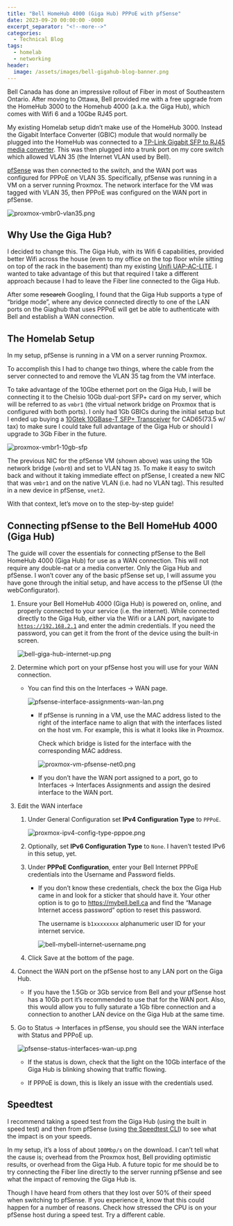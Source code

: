 ```yaml
---
title: "Bell HomeHub 4000 (Giga Hub) PPPoE with pfSense"
date: 2023-09-20 00:00:00 -0000
excerpt_separator: "<!--more-->"
categories:
  - Technical Blog
tags:
  - homelab
  - networking
header:
  image: /assets/images/bell-gigahub-blog-banner.png
---
```


Bell Canada has done an impressive rollout of Fiber in most of Southeastern Ontario. After moving to Ottawa, Bell provided me with a free upgrade from the HomeHub 3000 to the Homehub 4000 (a.k.a. the Giga Hub), which comes with Wifi 6 and a 10Gbe RJ45 port.

My existing Homelab setup didn’t make use of the HomeHub 3000. Instead the Gigabit Interface Converter (GBIC) module that would normally be plugged into the HomeHub was connected to a [TP-Link Gigabit SFP to RJ45 media converter](https://www.amazon.ca/TP-Link-MC220L-Converter-supporting-mountable/dp/B003CFATL0?th=1). This was then plugged into a trunk port on my core switch which allowed VLAN 35 (the Internet VLAN used by Bell).

[pfSense](https://www.pfsense.org/download/) was then connected to the switch, and the WAN port was configured for PPPoE on VLAN 35. Specifically, pfSense was running in a VM on a server running Proxmox. The network interface for the VM was tagged with VLAN 35, then PPPoE was configured on the WAN port in pfSense.

<!-- [screenshot of the interface on proxmox] -->

![proxmox-vmbr0-vlan35.png](/assets/images/proxmox-vmbr0-vlan35.png)

<!-- [screenshot of the interface on pfSense] -->

## Why Use the Giga Hub?

I decided to change this. The Giga Hub, with its Wifi 6 capabilities, provided better Wifi across the house (even to my office on the top floor while sitting on top of the rack in the basement) than my existing [Unifi UAP-AC-LITE](https://ca.store.ui.com/ca/en/products/uap-ac-lite). I wanted to take advantage of this but that required I take a different approach because I had to leave the Fiber line connected to the Giga Hub.

After some ~~research~~ Googling, I found that the Giga Hub supports a type of “bridge mode”, where any device connected directly to one of the LAN ports on the Giaghub that uses PPPoE will get be able to authenticate with Bell and establish a WAN connection.

<!-- [diagram showing bell internet service → Giga Hub → pfSense WAN with PPPoE on the line] -->

## The Homelab Setup

In my setup, pfSense is running in a VM on a server running Proxmox. 

To accomplish this I had to change two things, where the cable from the server connected to and remove the VLAN 35 tag from the VM interface.

To take advantage of the 10Gbe ethernet port on the Giga Hub, I will be connecting it to the Chelsio 10Gb dual-port SFP+ card on my server, which will be referred to as `vmbr1` (the virtual network bridge on Proxmox that is configured with both ports). I only had 1Gb GBICs during the initial setup but I ended up buying a [10Gtek 10GBase-T SFP+ Transceiver](https://www.amazon.ca/dp/B01KFBFL16?ref=ppx_yo2ov_dt_b_product_details&th=1) for CAD$65 ($73.5 w/ tax) to make sure I could take full advantage of the Giga Hub or should I upgrade to 3Gb Fiber in the future.

<!-- [screenshot of the `vmbr1` interface on proxmox] -->

![proxmox-vmbr1-10gb-sfp](/assets/images/proxmox-vmbr1-10gb-sfp.png)

The previous NIC for the pfSense VM (shown above) was using the 1Gb network bridge (`vmbr0`) and set to VLAN tag `35`. To make it easy to switch back and without it taking immediate effect on pfSense, I created a new NIC that was `vmbr1` and on the native VLAN (i.e. had no VLAN tag). This resulted in a new device in pfSense, `vnet2`.

With that context, let’s move on to the step-by-step guide!

## Connecting pfSense to the Bell HomeHub 4000 (Giga Hub)

<!-- - Connect the network interface on the server to
- Connect  to 10Gbe/sfp port on pfSense
- Configure pfSense to use PPPoE on the 10Gbe port (no VLAN)
- Continue to use Giga Hub for Wifi
- Use Unifi AP to setup separate homelab wifi -->

The guide will cover the essentials for connecting pfSense to the Bell HomeHub 4000 (Giga Hub) for use as a WAN connection. This will not require any double-nat or a media converter. Only the Giga Hub and pfSense. I won’t cover any of the basic pfSense set up, I will assume you have gone through the initial setup, and have access to the pfSense UI (the webConfigurator).

1. Ensure your Bell HomeHub 4000 (Giga Hub) is powered on, online, and properly connected to your service (i.e. the internet). While connected directly to the Giga Hub, either via the Wifi or a LAN port, navigate to [`https://192.168.2.1`](https://192.168.2.1) and enter the admin credentials. If you need the password, you can get it from the front of the device using the built-in screen.
    
    ![bell-giga-hub-internet-up.png](/assets/images/bell-giga-hub-internet-up.png)
    
2. Determine which port on your pfSense host you will use for your WAN connection.
    - You can find this on the Interfaces → WAN page.
        
        ![pfsense-interface-assignments-wan-lan.png](/assets/images/pfsense-interface-assignments-wan-lan.png)
        
        - If pfSense is running in a VM, use the MAC address listed to the right of the interface name to align that with the interfaces listed on the host vm. For example, this is what it looks like in Proxmox.
        
            Check which bridge is listed for the interface with the corresponding MAC address.
                
            ![proxmox-vm-pfsense-net0.png](/assets/images/proxmox-vm-pfsense-net0.png)
            
        - If you don’t have the WAN port assigned to a port, go to Interfaces → Interfaces Assignments and assign the desired interface to the WAN port.

3. Edit the WAN interface
    
    1. Under General Configuration set **IPv4 Configuration Type** to `PPPoE`.
        
        ![proxmox-ipv4-config-type-pppoe.png](/assets/images/proxmox-ipv4-config-type-pppoe.png)
        
    2. Optionally, set **IPv6 Configuration Type** to `None`. I haven’t tested IPv6 in this setup, yet.
    
    3. Under **PPPoE Configuration**, enter your Bell Internet PPPoE credentials into the Username and Password fields.
        - If you don’t know these credentials, check the box the Giga Hub came in and look for a sticker that should have it. Your other option is to go to https://mybell.bell.ca and find the “Manage Internet access password” option to reset this password.
        
            The username is `b1xxxxxxxx` alphanumeric user ID for your internet service.
                
            ![bell-mybell-internet-username.png](/assets/images/bell-mybell-internet-username.png)
            
    4. Click Save at the bottom of the page.

4. Connect the WAN port on the pfSense host to any LAN port on the Giga Hub. 
    
    - If you have the 1.5Gb or 3Gb service from Bell and your pfSense host has a 10Gb port it’s recommended to use that for the WAN port. Also, this would allow you to fully saturate a 1Gb fibre connection and a connection to another LAN device on the Giga Hub at the same time.

5. Go to Status → Interfaces in pfSense, you should see the WAN interface with Status and PPPoE up.
    
    ![pfsense-status-interfaces-wan-up.png](/assets/images/pfsense-status-interfaces-wan-up.png)
    
    - If the status is down, check that the light on the 10Gb interface of the Giga Hub is blinking showing that traffic flowing.
    
    - If PPPoE is down, this is likely an issue with the credentials used.

## Speedtest

I recommend taking a speed test from the Giga Hub (using the built in speed test) and then from pfSense (using [the Speedtest CLI](https://www.speedtest.net/apps/cli)) to see what the impact is on your speeds.

In my setup, it’s a loss of about `100Mbp/s` on the download. I can’t tell what the cause is; overhead from the Proxmox host, Bell providing optimistic results, or overhead from the Giga Hub. A future topic for me should be to try connecting the Fiber line directly to the server running pfSense and see what the impact of removing the Giga Hub is.

Though I have heard from others that they lost over 50% of their speed when switching to pfSense. If you experience it, know that this could happen for a number of reasons. Check how stressed the CPU is on your pfSense host during a speed test. Try a different cable.